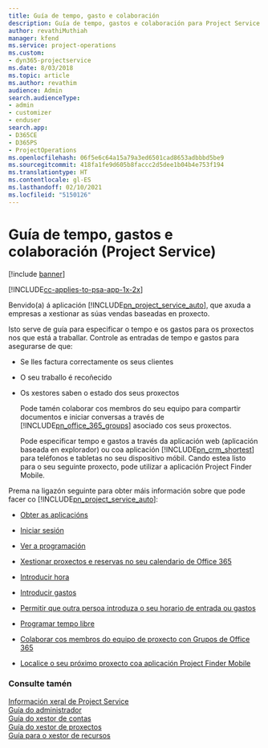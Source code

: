 ```yaml
---
title: Guía de tempo, gasto e colaboración
description: Guía de tempo, gastos e colaboración para Project Service
author: revathiMuthiah
manager: kfend
ms.service: project-operations
ms.custom:
- dyn365-projectservice
ms.date: 8/03/2018
ms.topic: article
ms.author: revathim
audience: Admin
search.audienceType:
- admin
- customizer
- enduser
search.app:
- D365CE
- D365PS
- ProjectOperations
ms.openlocfilehash: 06f5e6c64a15a79a3ed6501cad8653adbbbd5be9
ms.sourcegitcommit: 418fa1fe9d605b8faccc2d5dee1b04b4e753f194
ms.translationtype: HT
ms.contentlocale: gl-ES
ms.lasthandoff: 02/10/2021
ms.locfileid: "5150126"
---
```

# <a name="time-expense-and-collaboration-guide-project-service"></a>Guía de tempo, gastos e colaboración (Project Service)

[!include [banner](../includes/psa-now-project-operations.md)]

[!INCLUDE[cc-applies-to-psa-app-1x-2x](../includes/cc-applies-to-psa-app-1x-2x.md)]

Benvido(a) á aplicación [!INCLUDE[pn_project_service_auto](../includes/pn-project-service-auto.md)], que axuda a empresas a xestionar as súas vendas baseadas en proxecto. 
  
 Isto serve de guía para especificar o tempo e os gastos para os proxectos nos que está a traballar. Controle as entradas de tempo e gastos para asegurarse de que:  
  
- Se lles factura correctamente os seus clientes  
  
- O seu traballo é recoñecido  
  
- Os xestores saben o estado dos seus proxectos  
  
  Pode tamén colaborar cos membros do seu equipo para compartir documentos e iniciar conversas a través de [!INCLUDE[pn_office_365_groups](../includes/pn-office-365-groups.md)] asociado cos seus proxectos.  
  
  Pode especificar tempo e gastos a través da aplicación web (aplicación baseada en explorador) ou coa aplicación [!INCLUDE[pn_crm_shortest](../includes/pn-crm-shortest.md)] para teléfonos e tabletas no seu dispositivo móbil. Cando estea listo para o seu seguinte proxecto, pode utilizar a aplicación Project Finder Mobile.  
  
Prema na ligazón seguinte para obter máis información sobre que pode facer co [!INCLUDE[pn_project_service_auto](../includes/pn-project-service-auto.md)]:  
  
-   [Obter as aplicacións](../psa/get-apps.md)  
  
-   [Iniciar sesión](../psa/sign-in.md)  
  
-   [Ver a programación](../psa/view-schedule.md)  
  
-   [Xestionar proxectos e reservas no seu calendario de Office 365](../psa/manage-project-bookings-office-365-calendar.md)  
  
-   [Introducir hora](../psa/enter-time.md)  
  
-   [Introducir gastos](../psa/enter-expenses.md)  
  
-   [Permitir que outra persoa introduza o seu horario de entrada ou gastos](../psa/allow-someone-else-enter-time-entry-expense.md)  
  
-   [Programar tempo libre](../psa/schedule-time-off.md)  
  
-   [Colaborar cos membros do equipo de proxecto con Grupos de Office 365](../psa/collaborate-project-team-members-office-365-groups.md)  
  
-   [Localice o seu próximo proxecto coa aplicación Project Finder Mobile](../psa/find-next-project-finder-mobile-app.md)  
  
### <a name="see-also"></a>Consulte tamén  
 [Información xeral de Project Service](../psa/overview.md)   
 [Guía do administrador](../psa/admin-guide.md)   
 [Guía do xestor de contas](../psa/account-manager-guide.md)   
 [Guía do xestor de proxectos](../psa/project-manager-guide.md)   
 [Guía para o xestor de recursos](../psa/resource-manager-guide.md)   

